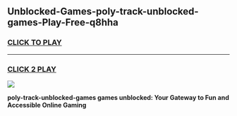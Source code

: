 
## Unblocked-Games-poly-track-unblocked-games-Play-Free-q8hha
<h3>
<a href="https://premium76.site?title=poly-track-unblocked-games&ref=19M">CLICK TO PLAY</a></h3>
<hr>

<h3>
<a href="https://premium76.site?title=poly-track-unblocked-games&ref=19M">CLICK 2 PLAY</a>
  
</h3>

<a href="https://premium76.site?title=poly-track-unblocked-games&ref=19M"><img src="https://clearcache.store/games.png"></a>


**poly-track-unblocked-games games unblocked: Your Gateway to Fun and Accessible Online Gaming**
